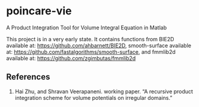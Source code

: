 # poincare-vie
A Product Integration Tool for Volume Integral Equation in Matlab 

This project is in a very early state. It contains functions from BIE2D available at: https://github.com/ahbarnett/BIE2D, smooth-surface available at: https://github.com/fastalgorithms/smooth-surface, and fmmlib2d available at: https://github.com/zgimbutas/fmmlib2d

## References

1. Hai Zhu, and Shravan Veerapaneni. working paper. “A recursive product integration scheme for volume potentials on irregular domains.” 